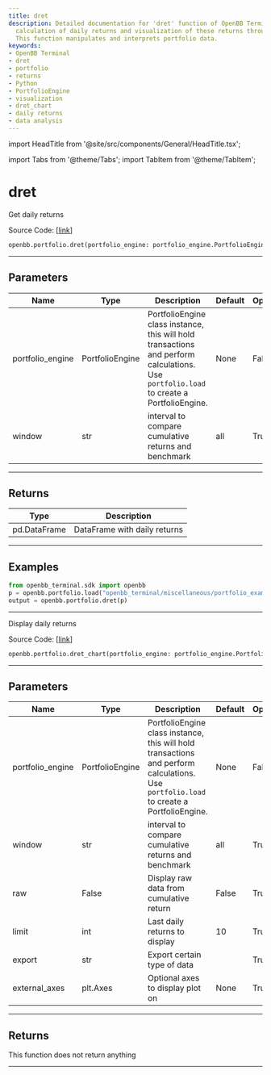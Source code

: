 ```yaml
---
title: dret
description: Detailed documentation for 'dret' function of OpenBB Terminal, allows
  calculation of daily returns and visualization of these returns through charts.
  This function manipulates and interprets portfolio data.
keywords:
- OpenBB Terminal
- dret
- portfolio
- returns
- Python
- PortfolioEngine
- visualization
- dret_chart
- daily returns
- data analysis
---
```


import HeadTitle from '@site/src/components/General/HeadTitle.tsx';

<HeadTitle title="dret - Portfolio - Reference | OpenBB SDK Docs" />

import Tabs from '@theme/Tabs';
import TabItem from '@theme/TabItem';

# dret

<Tabs>
<TabItem value="model" label="Model" default>

Get daily returns

Source Code: [[link](https://github.com/OpenBB-finance/OpenBBTerminal/tree/main/openbb_terminal/portfolio/portfolio_model.py#L373)]

```python
openbb.portfolio.dret(portfolio_engine: portfolio_engine.PortfolioEngine, window: str = "all")
```

---

## Parameters

| Name | Type | Description | Default | Optional |
| ---- | ---- | ----------- | ------- | -------- |
| portfolio_engine | PortfolioEngine | PortfolioEngine class instance, this will hold transactions and perform calculations.<br/>Use `portfolio.load` to create a PortfolioEngine. | None | False |
| window | str | interval to compare cumulative returns and benchmark | all | True |


---

## Returns

| Type | Description |
| ---- | ----------- |
| pd.DataFrame | DataFrame with daily returns |
---

## Examples

```python
from openbb_terminal.sdk import openbb
p = openbb.portfolio.load("openbb_terminal/miscellaneous/portfolio_examples/holdings/example.csv")
output = openbb.portfolio.dret(p)
```

---

</TabItem>
<TabItem value="view" label="Chart">

Display daily returns

Source Code: [[link](https://github.com/OpenBB-finance/OpenBBTerminal/tree/main/openbb_terminal/portfolio/portfolio_view.py#L557)]

```python
openbb.portfolio.dret_chart(portfolio_engine: portfolio_engine.PortfolioEngine, window: str = "all", raw: bool = False, limit: int = 10, export: str = "", external_axes: Optional[matplotlib.axes._axes.Axes] = None)
```

---

## Parameters

| Name | Type | Description | Default | Optional |
| ---- | ---- | ----------- | ------- | -------- |
| portfolio_engine | PortfolioEngine | PortfolioEngine class instance, this will hold transactions and perform calculations.<br/>Use `portfolio.load` to create a PortfolioEngine. | None | False |
| window | str | interval to compare cumulative returns and benchmark | all | True |
| raw | False | Display raw data from cumulative return | False | True |
| limit | int | Last daily returns to display | 10 | True |
| export | str | Export certain type of data |  | True |
| external_axes | plt.Axes | Optional axes to display plot on | None | True |


---

## Returns

This function does not return anything

---

</TabItem>
</Tabs>
